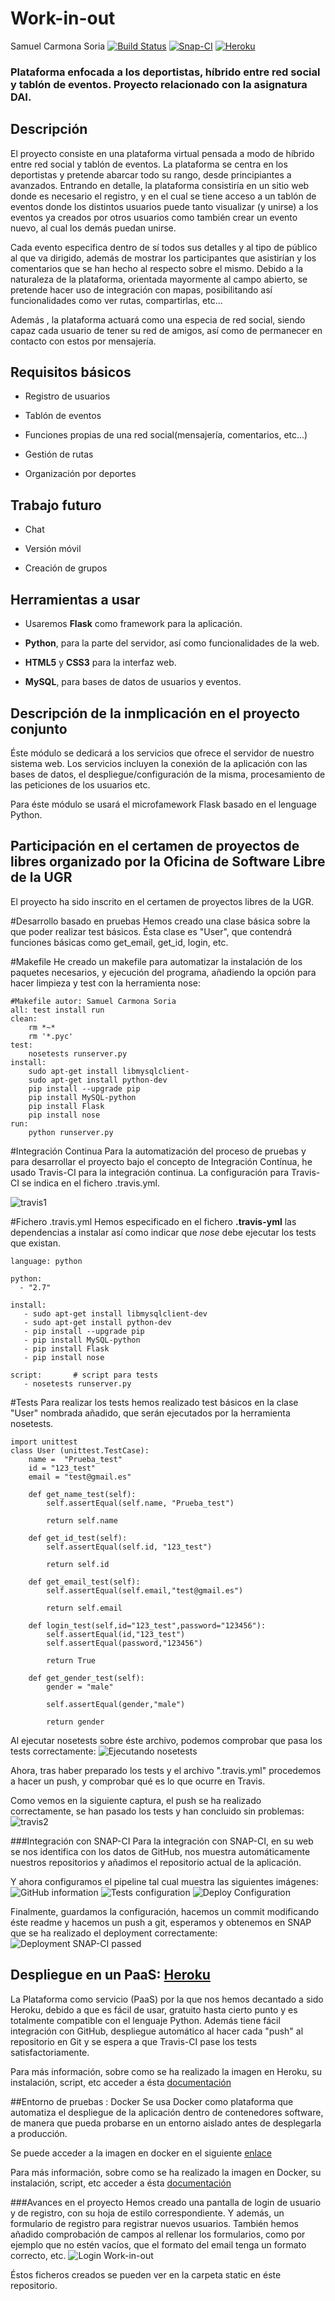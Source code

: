 # Work-in-out

Samuel Carmona Soria [![Build Status](https://travis-ci.org/Samuc/Proyecto-IV-modulo3.svg)](https://travis-ci.org/Samuc/Proyecto-IV-modulo3)  [![Snap-CI](https://snap-ci.com/Samuc/Proyecto-IV-modulo3/branch/master/build_image)](https://snap-ci.com/Samuc/Proyecto-IV-modulo3/branch/master) [![Heroku](https://www.herokucdn.com/deploy/button.png)](https://work-in-out-samuc.herokuapp.com/)


### Plataforma enfocada a los deportistas, híbrido entre red social y tablón de eventos. Proyecto relacionado con la asignatura DAI.
## Descripción
El proyecto consiste en una plataforma virtual pensada a modo de híbrido entre red social y tablón de eventos. La plataforma se centra en los deportistas y pretende abarcar todo su rango, desde principiantes a avanzados.
Entrando en detalle, la plataforma consistiría en un sitio web donde es necesario el registro, y en el cual se tiene acceso a un tablón de eventos donde los distintos usuarios puede tanto visualizar (y unirse) a los eventos ya creados por otros usuarios como también crear un evento nuevo, al cual los demás puedan unirse.

Cada evento especifica dentro de sí todos sus detalles y al tipo de público al que va dirigido, además de mostrar los participantes que asistirían y los comentarios que se han hecho al respecto sobre el mismo.
Debido a la naturaleza de la plataforma, orientada mayormente al campo abierto, se pretende hacer uso de integración con mapas, posibilitando así funcionalidades como ver rutas, compartirlas, etc...

Además , la plataforma actuará como una especia de red social, siendo capaz cada usuario de tener su red de amigos, así como de permanecer en contacto con estos por mensajería.

## Requisitos básicos

* Registro de usuarios

* Tablón de eventos

* Funciones propias de una red social(mensajería, comentarios, etc...)

* Gestión de rutas

* Organización por deportes

## Trabajo futuro

- Chat

- Versión móvil

- Creación de grupos

## Herramientas a usar

* Usaremos **Flask** como framework para la aplicación.

* **Python**, para la parte del servidor, así como funcionalidades de la web.

* **HTML5** y **CSS3** para la interfaz web.

* **MySQL**, para bases de datos de usuarios y eventos.

## Descripción de la inmplicación en el proyecto conjunto
Éste módulo se dedicará a los servicios que ofrece el servidor de nuestro sistema web.
Los servicios incluyen la conexión de la aplicación con las bases de datos, el despliegue/configuración de la misma, procesamiento de las peticiones de los usuarios etc.

Para éste módulo se usará el microfamework Flask basado en el lenguage Python.


## Participación en el certamen de proyectos de libres organizado por la Oficina de Software Libre de la UGR
El proyecto ha sido inscrito en el certamen de proyectos libres de la UGR.

#Desarrollo basado en pruebas
Hemos creado una clase básica sobre la que poder realizar test básicos.
Ésta clase es "User", que contendrá funciones básicas como get_email, get_id, login, etc.

#Makefile
He creado un makefile para automatizar la instalación de los paquetes necesarios, y ejecución del programa, añadiendo la opción para hacer limpieza y test con la herramienta nose:
```
#Makefile autor: Samuel Carmona Soria
all: test install run
clean:
	rm *~*
	rm '*.pyc'
test:
	nosetests runserver.py
install:
	sudo apt-get install libmysqlclient-
	sudo apt-get install python-dev
	pip install --upgrade pip
	pip install MySQL-python
	pip install Flask
	pip install nose
run:
	python runserver.py

```

#Integración Continua
Para la automatización del proceso de pruebas y para desarrollar el proyecto bajo el concepto de Integración Contínua, he usado Travis-CI para la integración continua.
La configuración para Travis-CI se indica en el fichero .travis.yml.

![travis1](http://i770.photobucket.com/albums/xx346/BkY_1234/integracioncontinua_zps7wakrtul.jpg)

#Fichero .travis.yml
Hemos especificado en el fichero **.travis-yml** las dependencias a instalar así como indicar que *nose* debe ejecutar los tests que existan.
```
language: python

python:
  - "2.7"

install:
   - sudo apt-get install libmysqlclient-dev
   - sudo apt-get install python-dev
   - pip install --upgrade pip
   - pip install MySQL-python
   - pip install Flask
   - pip install nose

script:       # script para tests
   - nosetests runserver.py

```

#Tests
Para realizar los tests hemos realizado test básicos en la clase "User" nombrada añadido, que serán ejecutados por la herramienta nosetests.
```
import unittest
class User (unittest.TestCase):
    name =  "Prueba_test"
    id = "123_test"
    email = "test@gmail.es"

    def get_name_test(self):
        self.assertEqual(self.name, "Prueba_test")

        return self.name

    def get_id_test(self):
        self.assertEqual(self.id, "123_test")

        return self.id

    def get_email_test(self):
        self.assertEqual(self.email,"test@gmail.es")

        return self.email

    def login_test(self,id="123_test",password="123456"):
        self.assertEqual(id,"123_test")
        self.assertEqual(password,"123456")

        return True

    def get_gender_test(self):
        gender = "male"

        self.assertEqual(gender,"male")

        return gender

```

Al ejecutar nosetests sobre éste archivo, podemos comprobar que pasa los tests correctamente:
![Ejecutando nosetests](http://i770.photobucket.com/albums/xx346/BkY_1234/captura_nosetests_zpsvp3ybx0t.jpg)

Ahora, tras haber preparado los tests y el archivo ".travis.yml" procedemos a hacer un push, y comprobar qué es lo que ocurre en Travis.

Como vemos en la siguiente captura, el push se ha realizado correctamente, se han pasado los tests y han concluido sin problemas:
![travis2](http://i770.photobucket.com/albums/xx346/BkY_1234/capturaTravis_zpsljyursje.jpg)




###Integración con SNAP-CI
Para la integración con SNAP-CI, en su web se nos identifica con los datos de GitHub, nos muestra automáticamente nuestros repositorios y añadimos el repositorio actual de la aplicación.

Y ahora configuramos el pipeline tal cual muestra las siguientes imágenes:
![GitHub information](http://i770.photobucket.com/albums/xx346/BkY_1234/capturah3_zpse9qhlqgn.jpg)
![Tests configuration](http://i770.photobucket.com/albums/xx346/BkY_1234/capturah5_zps23ln3cir.jpg)
![Deploy Configuration](http://i770.photobucket.com/albums/xx346/BkY_1234/capturah4_zpsbxrmb8sv.jpg)

Finalmente, guardamos la configuración, hacemos un commit modificando éste readme y hacemos un push a git, esperamos y obtenemos en SNAP que se ha realizado el deployment correctamente:
![Deployment SNAP-CI passed](http://i770.photobucket.com/albums/xx346/BkY_1234/capturah6_zpstyll3hv9.jpg)

## Despliegue en un PaaS: [Heroku](https://www.heroku.com/)
La Plataforma como servicio (PaaS) por la que nos hemos decantado a sido Heroku, debido a que es fácil de usar, gratuito hasta cierto punto y es totalmente compatible con el lenguaje Python.
Además tiene fácil integración con GitHub, despliegue automático al hacer cada "push" al repositorio en Git y se espera a que Travis-CI pase los tests satisfactoriamente.

Para más información, sobre como se ha realizado la imagen en Heroku, su instalación, script, etc acceder a ésta [documentación](https://github.com/Samuc/Proyecto-IV-modulo3/blob/master/Documentacion/Heroku.md)


##Entorno de pruebas : Docker
Se usa Docker como plataforma que automatiza el despliegue de la aplicación dentro de contenedores software, de manera que pueda probarse en un entorno aislado antes de desplegarla a producción.

Se puede acceder a la imagen en  docker en el siguiente [enlace](https://hub.docker.com/r/samucs/proyecto-iv/)

Para más información, sobre como se ha realizado la imagen en Docker, su instalación, script, etc acceder a ésta [documentación](https://github.com/Samuc/Proyecto-IV-modulo3/blob/master/Documentacion/Docker.md)



###Avances en el proyecto
Hemos creado una pantalla de login de usuario y de registro, con su hoja de estilo correspondiente.
Y además, un formulario de registro para registrar nuevos usuarios. También hemos añadido comprobación de campos al rellenar los formularios, como por ejemplo que no estén vacíos, que el formato del email tenga un formato correcto, etc.
![Login Work-in-out](http://i770.photobucket.com/albums/xx346/BkY_1234/captura_clienthtml_zpshnc3jzys.jpg)

Éstos ficheros creados se pueden ver en la carpeta static en éste repositorio.
